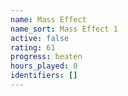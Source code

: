 ```yaml
---
name: Mass Effect
name_sort: Mass Effect 1
active: false
rating: 61
progress: beaten
hours_played: 0
identifiers: []
---
```


